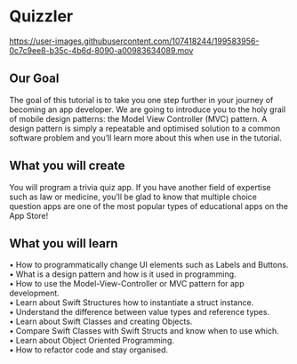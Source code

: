 #  Quizzler

https://user-images.githubusercontent.com/107418244/199583956-0c7c9ee8-b35c-4b6d-8090-a00983634089.mov

## Our Goal
The goal of this tutorial is to take you one step further in your journey of becoming an app developer. We are going to introduce you to the holy grail of mobile design patterns: the Model View Controller (MVC) pattern. A design pattern is simply a repeatable and optimised solution to a common software problem and you’ll learn more about this when use in the tutorial.

## What you will create
You will program a trivia quiz app. If you have another field of expertise such as law or medicine, you’ll be glad to know that multiple choice question apps are one of the most popular types of educational apps on the App Store!

## What you will learn
• How to programmatically change UI elements such as Labels and Buttons.  
• What is a design pattern and how is it used in programming.  
• How to use the Model-View-Controller or MVC pattern for app development.  
• Learn about Swift Structures how to instantiate a struct instance.  
• Understand the difference between value types and reference types.  
• Learn about Swift Classes and creating Objects.  
• Compare Swift Classes with Swift Structs and know when to use which.  
• Learn about Object Oriented Programming.  
• How to refactor code and stay organised.  
